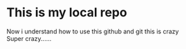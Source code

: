 # This is my local repo

Now i understand how to use this github and git this is crazy
<br>
Super crazy......